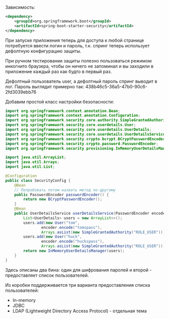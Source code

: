 Зависимость:

```xml
<dependency>
	<groupId>org.springframework.boot</groupId>
	<artifactId>spring-boot-starter-security</artifactId>
</dependency>
```

При запуске приложения теперь для доступа к любой странице потребуется ввести логин и пароль, т.к. спринг теперь использует дефолтную конфигурацию защиты.

При ручном тестировании защиты полезно пользоваться режимом инкогнито браузера, чтобы он ничего не запоминал и вы заходили в приложение каждый раз как будто в первый раз.

Дефолтный пользователь user, а дефолтный пароль спринг выводит в лог. Пароль выглядит примерно так: 438b46c5-36a5-47b0-90c6-2fd3039ebb76

Добавим простой класс настройки безопасности:

```java
import org.springframework.context.annotation.Bean;
import org.springframework.context.annotation.Configuration;
import org.springframework.security.core.authority.SimpleGrantedAuthority;
import org.springframework.security.core.userdetails.User;
import org.springframework.security.core.userdetails.UserDetails;
import org.springframework.security.core.userdetails.UserDetailsService;
import org.springframework.security.crypto.bcrypt.BCryptPasswordEncoder;
import org.springframework.security.crypto.password.PasswordEncoder;
import org.springframework.security.provisioning.InMemoryUserDetailsManager;

import java.util.ArrayList;
import java.util.Arrays;
import java.util.List;

@Configuration
public class SecurityConfig {
    @Bean
    // Попробовать потом назвать метод по-другому
    public PasswordEncoder passwordEncoder() {
        return new BCryptPasswordEncoder();
    }
    @Bean
    public UserDetailsService userDetailsService(PasswordEncoder encoder) {
        List<UserDetails> users = new ArrayList<>();
        users.add(new User("tom",
                encoder.encode("tomspass"),
                Arrays.asList(new SimpleGrantedAuthority("ROLE_USER"))));
        users.add(new User("huck",
                encoder.encode("huckspass"),
                Arrays.asList(new SimpleGrantedAuthority("ROLE_USER"))));
        return new InMemoryUserDetailsManager(users);
    }
}
```

Здесь описаны два бина: один для шифрования паролей и второй - предоставляет список пользователей.

Из коробки поддерживается три варианта предоставления списка пользователей:

* In-memory
* JDBC
* LDAP (Lightweight Directory Access Protocol) - отдельная тема


